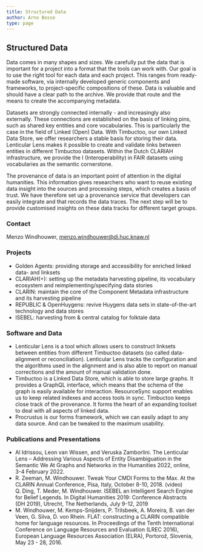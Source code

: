 ```yaml
---
title: Structured Data
author: Arno Bosse
type: page
---
```

## Structured Data

Data comes in many shapes and sizes. We carefully put the data that is important for a project into a format that the tools can work with. Our goal is to use the right tool for each data and each project. This ranges from ready-made software, via internally developed generic components and frameworks, to project-specific compositions of these. Data is valuable and should have a clear path to the archive. We provide that route and the means to create the accompanying metadata.

Datasets are strongly connected internally - and increasingly also externally. These connections are established on the basis of linking pins, such as shared key entities and core vocabularies. This is particularly the case in the field of Linked (Open) Data. With Timbuctoo, our own Linked Data Store, we offer researchers a stable basis for storing their data. Lenticular Lens makes it possible to create and validate links between entities in different Timbuctoo datasets. Within the Dutch CLARIAH infrastructure, we provide the I (Interoperability) in FAIR datasets using vocabularies as the semantic cornerstone.

The provenance of data is an important point of attention in the digital humanities. This information gives researchers who want to reuse existing data insight into the sources and processing steps, which creates a basis of trust. We have therefore set up a provenance service that developers can easily integrate and that records the data traces. The next step will be to provide customised insights on these data tracks for different target groups.

### Contact

Menzo Windhouwer, menzo.windhouwer@di.huc.knaw.nl

### Projects

- Golden Agents: providing storage and accessibility for enriched linked data- and linksets 
- CLARIAH(+): setting up the metadata harvesting pipeline, its vocabulary ecosystem and reimplementing/specifying data stories
- CLARIN: maintain the core of the Component Metadata infrastructure and its harvesting pipeline
- REPUBLIC & OpenHuygens: revive Huygens data sets in state-of-the-art technology and data stores
- ISEBEL: harvesting from & central catalog for folktale data


### Software and Data

- Lenticular Lens is a tool which allows users to construct linksets between entities from different Timbuctoo datasets (so called data-alignment or reconciliation). Lenticular Lens tracks the configuration and the algorithms used in the alignment and is also able to report on manual corrections and the amount of manual validation done.
- Timbuctoo is a Linked Data Store, which is able to store large graphs. It provides a GraphQL interface, which means that the schema of the graph is easily available for interaction. ResourceSync support enables us to keep related indexes and access tools in sync. Timbuctoo keeps close track of the provenance. It forms the heart of an expanding toolset to deal with all aspects of linked data. 
- Procrustus is our forms framework, which we can easily adapt to any data source. And can be tweaked to the maximum usability.


### Publications and Presentations

- Al Idrissou, Leon van Wissen, and Veruska Zamborlini. The Lenticular Lens – Addressing Various Aspects of Entity Disambiguation in the Semantic We At Graphs and Networks in the Humanities 2022, online, 3-4 February 2022.
- R. Zeeman, M. Windhouwer. Tweak Your CMDI Forms to the Max. At the CLARIN Annual Conference, Pisa, Italy, October 8-10, 2018. (video) 			
Q. Ding, T. Meder, M. Windhouwer. ISEBEL an Intelligent Search Engine for Belief Legends. In Digital Humanities 2019: Conference Abstracts (DH 2019), 	Utrecht, The Netherlands, July 9-12, 2019
- M. Windhouwer, M. Kemps-Snijders, P. Trilsbeek, A. Moreira, B. van der Veen, G. Silva, D. von Rhein. 	FLAT: constructing a CLARIN compatible home for language resources. In Proceedings of the Tenth International Conference on Language Resources and Evaluation (LREC 2016), European Language Resources Association (ELRA), Portorož, Slovenia, May 23 - 28, 2016. 	
